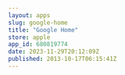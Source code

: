 ```yaml
---
layout: apps
slug: google-home
title: "Google Home"
store: apple
app_id: 680819774
date: 2023-11-29T20:12:09Z
published: 2013-10-17T06:15:41Z
---
```

